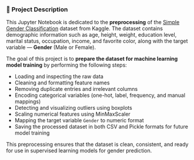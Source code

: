 
### 📝 **Project Description**

This Jupyter Notebook is dedicated to the **preprocessing** of the [Simple Gender Classification](https://www.kaggle.com/datasets/muhammadtalharasool/simple-gender-classification) dataset from Kaggle. The dataset contains demographic information such as age, height, weight, education level, marital status, occupation, income, and favorite color, along with the target variable — **Gender** (Male or Female).

The goal of this project is to **prepare the dataset for machine learning model training** by performing the following steps:

- Loading and inspecting the raw data
- Cleaning and formatting feature names
- Removing duplicate entries and irrelevant columns
- Encoding categorical variables (one-hot, label, frequency, and manual mappings)
- Detecting and visualizing outliers using boxplots
- Scaling numerical features using MinMaxScaler
- Mapping the target variable `Gender` to numeric format
- Saving the processed dataset in both CSV and Pickle formats for future model training

This preprocessing ensures that the dataset is clean, consistent, and ready for use in supervised learning models for gender prediction.
